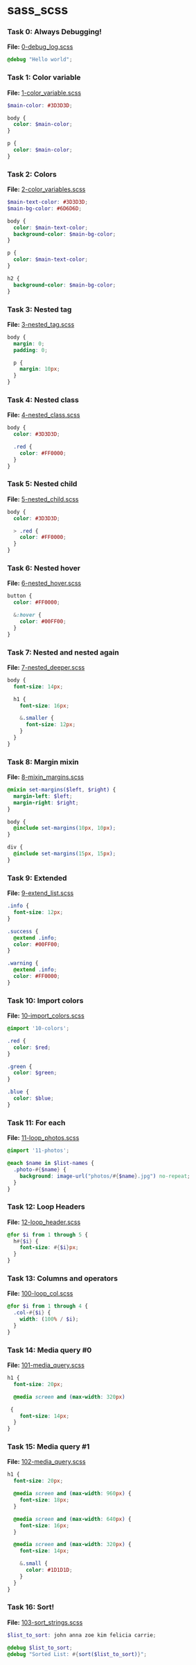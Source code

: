 # sass_scss


### Task 0: Always Debugging!
**File:** [0-debug_log.scss](alx-frontend-for-fun/sass_scss/0-debug_log.scss)
```scss
@debug "Hello world";
```

### Task 1: Color variable
**File:** [1-color_variable.scss](alx-frontend-for-fun/sass_scss/1-color_variable.scss)
```scss
$main-color: #3D3D3D;

body {
  color: $main-color;
}

p {
  color: $main-color;
}
```

### Task 2: Colors
**File:** [2-color_variables.scss](alx-frontend-for-fun/sass_scss/2-color_variables.scss)
```scss
$main-text-color: #3D3D3D;
$main-bg-color: #6D6D6D;

body {
  color: $main-text-color;
  background-color: $main-bg-color;
}

p {
  color: $main-text-color;
}

h2 {
  background-color: $main-bg-color;
}
```

### Task 3: Nested tag
**File:** [3-nested_tag.scss](alx-frontend-for-fun/sass_scss/3-nested_tag.scss)
```scss
body {
  margin: 0;
  padding: 0;

  p {
    margin: 10px;
  }
}
```

### Task 4: Nested class
**File:** [4-nested_class.scss](alx-frontend-for-fun/sass_scss/4-nested_class.scss)
```scss
body {
  color: #3D3D3D;

  .red {
    color: #FF0000;
  }
}
```

### Task 5: Nested child
**File:** [5-nested_child.scss](alx-frontend-for-fun/sass_scss/5-nested_child.scss)
```scss
body {
  color: #3D3D3D;

  > .red {
    color: #FF0000;
  }
}
```

### Task 6: Nested hover
**File:** [6-nested_hover.scss](alx-frontend-for-fun/sass_scss/6-nested_hover.scss)
```scss
button {
  color: #FF0000;

  &:hover {
    color: #00FF00;
  }
}
```

### Task 7: Nested and nested again
**File:** [7-nested_deeper.scss](alx-frontend-for-fun/sass_scss/7-nested_deeper.scss)
```scss
body {
  font-size: 14px;

  h1 {
    font-size: 16px;

    &.smaller {
      font-size: 12px;
    }
  }
}
```

### Task 8: Margin mixin
**File:** [8-mixin_margins.scss](alx-frontend-for-fun/sass_scss/8-mixin_margins.scss)
```scss
@mixin set-margins($left, $right) {
  margin-left: $left;
  margin-right: $right;
}

body {
  @include set-margins(10px, 10px);
}

div {
  @include set-margins(15px, 15px);
}
```

### Task 9: Extended
**File:** [9-extend_list.scss](alx-frontend-for-fun/sass_scss/9-extend_list.scss)
```scss
.info {
  font-size: 12px;
}

.success {
  @extend .info;
  color: #00FF00;
}

.warning {
  @extend .info;
  color: #FF0000;
}
```

### Task 10: Import colors
**File:** [10-import_colors.scss](alx-frontend-for-fun/sass_scss/10-import_colors.scss)
```scss
@import '10-colors';

.red {
  color: $red;
}

.green {
  color: $green;
}

.blue {
  color: $blue;
}
```

### Task 11: For each
**File:** [11-loop_photos.scss](alx-frontend-for-fun/sass_scss/11-loop_photos.scss)
```scss
@import '11-photos';

@each $name in $list-names {
  .photo-#{$name} {
    background: image-url("photos/#{$name}.jpg") no-repeat;
  }
}
```

### Task 12: Loop Headers
**File:** [12-loop_header.scss](alx-frontend-for-fun/sass_scss/12-loop_header.scss)
```scss
@for $i from 1 through 5 {
  h#{$i} {
    font-size: #{$i}px;
  }
}
```

### Task 13: Columns and operators
**File:** [100-loop_col.scss](alx-frontend-for-fun/sass_scss/100-loop_col.scss)
```scss
@for $i from 1 through 4 {
  .col-#{$i} {
    width: (100% / $i);
  }
}
```

### Task 14: Media query #0
**File:** [101-media_query.scss](alx-frontend-for-fun/sass_scss/101-media_query.scss)
```scss
h1 {
  font-size: 20px;

  @media screen and (max-width: 320px)

 {
    font-size: 14px;
  }
}
```

### Task 15: Media query #1
**File:** [102-media_query.scss](alx-frontend-for-fun/sass_scss/102-media_query.scss)
```scss
h1 {
  font-size: 20px;

  @media screen and (max-width: 960px) {
    font-size: 18px;
  }

  @media screen and (max-width: 640px) {
    font-size: 16px;
  }

  @media screen and (max-width: 320px) {
    font-size: 14px;

    &.small {
      color: #1D1D1D;
    }
  }
}
```

### Task 16: Sort!
**File:** [103-sort_strings.scss](alx-frontend-for-fun/sass_scss/103-sort_strings.scss)
```scss
$list_to_sort: john anna zoe kim felicia carrie;

@debug $list_to_sort;
@debug "Sorted List: #{sort($list_to_sort)}";
```
